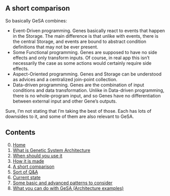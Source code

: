 
## A short comparison

So basically GeSA combines:

* Event-Driven programming. Genes basically react to events that happen in the
  Storage. The main difference is that unlike with events, there is the central
  Storage, and events are bound to abstract condition definitions that may not
  be ever present.
* Some Functional programming. Genes are supposed to have no side effects and
  only transform inputs. Of course, in real app this isn’t necessarily the case
  as some actions would certainly require side effects.
* Aspect-Oriented programming. Genes and Storage can be understood as advices
  and a centralized join-point collection.
* Data-driven programming. Genes are the combination of input conditions and
  data transformation. Unlike in Data-driven programming, there is no
  whole-program input, and so Genes have no differentiation between external
  input and other Gene’s outputs.

Sure, I’m not stating that I’m taking the best of those. Each has lots of
downsides to it, and some of them are also relevant to GeSA.

## Contents

0. [Home](/README.md)
1. [What is Genetic System Architecture](/docs/GeSA%20Introduction.md)
2. [When should you use it](/docs/GeSA%20Usage.md)
3. [How it is made](/docs/GeSA%20Structure.md)
4. [A short comparison](/docs/GeSA%20Comparison.md)
5. [Sort of Q&A](/docs/GeSA%20QnA.md)
6. [Current state](/docs/GeSA%20State.md)
7. [Some basic and advanced patterns to consider](/docs/GeSA%20Patterns.md)
8. [What you can do with GeSA (Architecture examples)](/docs/GeSA%20Examples.md)

